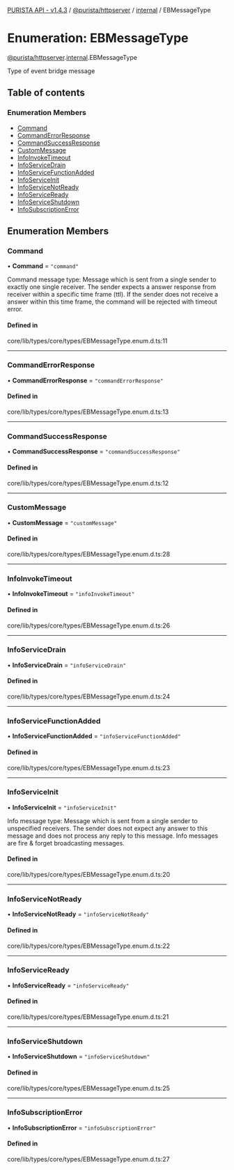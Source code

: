 [PURISTA API - v1.4.3](../README.md) / [@purista/httpserver](../modules/purista_httpserver.md) / [internal](../modules/purista_httpserver.internal.md) / EBMessageType

# Enumeration: EBMessageType

[@purista/httpserver](../modules/purista_httpserver.md).[internal](../modules/purista_httpserver.internal.md).EBMessageType

Type of event bridge message

## Table of contents

### Enumeration Members

- [Command](purista_httpserver.internal.EBMessageType.md#command)
- [CommandErrorResponse](purista_httpserver.internal.EBMessageType.md#commanderrorresponse)
- [CommandSuccessResponse](purista_httpserver.internal.EBMessageType.md#commandsuccessresponse)
- [CustomMessage](purista_httpserver.internal.EBMessageType.md#custommessage)
- [InfoInvokeTimeout](purista_httpserver.internal.EBMessageType.md#infoinvoketimeout)
- [InfoServiceDrain](purista_httpserver.internal.EBMessageType.md#infoservicedrain)
- [InfoServiceFunctionAdded](purista_httpserver.internal.EBMessageType.md#infoservicefunctionadded)
- [InfoServiceInit](purista_httpserver.internal.EBMessageType.md#infoserviceinit)
- [InfoServiceNotReady](purista_httpserver.internal.EBMessageType.md#infoservicenotready)
- [InfoServiceReady](purista_httpserver.internal.EBMessageType.md#infoserviceready)
- [InfoServiceShutdown](purista_httpserver.internal.EBMessageType.md#infoserviceshutdown)
- [InfoSubscriptionError](purista_httpserver.internal.EBMessageType.md#infosubscriptionerror)

## Enumeration Members

### Command

• **Command** = ``"command"``

Command message type:
Message which is sent from a single sender to exactly one single receiver.
The sender expects a answer response from receiver within a specific time frame (ttl).
If the sender does not receive a answer within this time frame, the command will be rejected with timeout error.

#### Defined in

core/lib/types/core/types/EBMessageType.enum.d.ts:11

___

### CommandErrorResponse

• **CommandErrorResponse** = ``"commandErrorResponse"``

#### Defined in

core/lib/types/core/types/EBMessageType.enum.d.ts:13

___

### CommandSuccessResponse

• **CommandSuccessResponse** = ``"commandSuccessResponse"``

#### Defined in

core/lib/types/core/types/EBMessageType.enum.d.ts:12

___

### CustomMessage

• **CustomMessage** = ``"customMessage"``

#### Defined in

core/lib/types/core/types/EBMessageType.enum.d.ts:28

___

### InfoInvokeTimeout

• **InfoInvokeTimeout** = ``"infoInvokeTimeout"``

#### Defined in

core/lib/types/core/types/EBMessageType.enum.d.ts:26

___

### InfoServiceDrain

• **InfoServiceDrain** = ``"infoServiceDrain"``

#### Defined in

core/lib/types/core/types/EBMessageType.enum.d.ts:24

___

### InfoServiceFunctionAdded

• **InfoServiceFunctionAdded** = ``"infoServiceFunctionAdded"``

#### Defined in

core/lib/types/core/types/EBMessageType.enum.d.ts:23

___

### InfoServiceInit

• **InfoServiceInit** = ``"infoServiceInit"``

Info message type:
Message which is sent from a single sender to unspecified receivers.
The sender does not expect any answer to this message and does not process any reply to this message.
Info messages are fire & forget broadcasting messages.

#### Defined in

core/lib/types/core/types/EBMessageType.enum.d.ts:20

___

### InfoServiceNotReady

• **InfoServiceNotReady** = ``"infoServiceNotReady"``

#### Defined in

core/lib/types/core/types/EBMessageType.enum.d.ts:22

___

### InfoServiceReady

• **InfoServiceReady** = ``"infoServiceReady"``

#### Defined in

core/lib/types/core/types/EBMessageType.enum.d.ts:21

___

### InfoServiceShutdown

• **InfoServiceShutdown** = ``"infoServiceShutdown"``

#### Defined in

core/lib/types/core/types/EBMessageType.enum.d.ts:25

___

### InfoSubscriptionError

• **InfoSubscriptionError** = ``"infoSubscriptionError"``

#### Defined in

core/lib/types/core/types/EBMessageType.enum.d.ts:27
